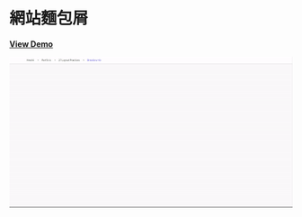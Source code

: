# 網站麵包屑

[**View Demo**](https://hwahii.github.io/27LayoutPractices/009-breadcrumb/)

![Breadcrumb](https://raw.githubusercontent.com/hwahii/27LayoutPractices/master/screenshots/screencast-009.gif)